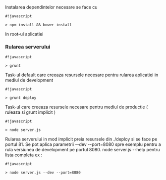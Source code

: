 
Instalarea dependintelor necesare se face cu


```
#!javascript

> npm install && bower install
```


In root-ul aplicatiei

### Rularea serverului ###


```
#!javascript

> grunt 
```

Task-ul default care creeaza resursele necesare pentru rularea aplicatiei in mediul de development

```
#!javascript

> grunt deploy
```

Task-ul care creeaza resursele necesare pentru mediul de productie ( ruleaza si grunt implicit )


```
#!javascript

> node server.js
```
Rularea serverului in mod implicit preia resursele din ./deploy si se face pe portul 81.
Se pot aplica parametrii --dev --port=8080 spre exemplu pentru a rula versiunea de development pe portul 8080. node server.js --help pentru lista completa
ex : 
```
#!javascript

> node server.js --dev --port=8080